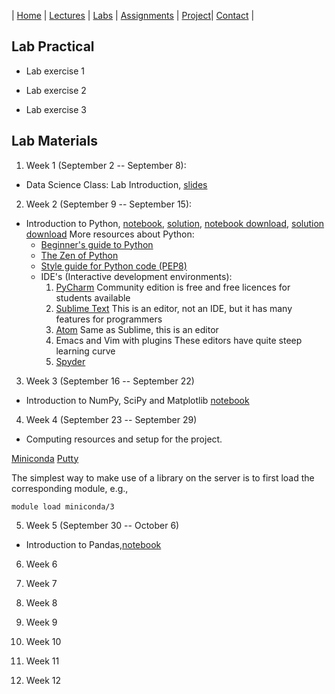 | [Home](index.md) | [Lectures](lectures.md) | [Labs](labs.md) | [Assignments](assignments.md) | [Project](project.md)| [Contact](contact.md) |

## Lab Practical

- Lab exercise 1

- Lab exercise 2

- Lab exercise 3


## Lab Materials

1. Week 1 (September 2 -- September 8):
- Data Science Class: Lab Introduction, [slides](lab_materials/Data%20science%20class%20lab%20intro.pdf)

2. Week 2 (September 9 -- September 15):
- Introduction to Python, [notebook](https://colab.research.google.com/drive/1ghrTY960LyDJ2WokoxqrSnL7Ojbq2FOW), [solution](https://colab.research.google.com/drive/1pX9xhyLIUE1OJtfXUvlN8RALkJfsWGVE), [notebook download](lab_materials/lab1_python/intro.ipynb), [solution download](lab_materials/lab1_python/intro_solution.ipynb)
  More resources about Python:
  - [Beginner's guide to Python](https://wiki.python.org/moin/BeginnersGuide)
  - [The Zen of Python](https://www.python.org/dev/peps/pep-0020/)
  - [Style guide for Python code (PEP8)](https://www.python.org/dev/peps/pep-0008/)
  - IDE's (Interactive development environments):
    1. [PyCharm](https://www.jetbrains.com/pycharm/)
       Community edition is free and free licences for students available
    2. [Sublime Text](https://www.sublimetext.com/)
       This is an editor, not an IDE, but it has many features for programmers
    3. [Atom](https://atom.io/)
       Same as Sublime, this is an editor
    3. Emacs and Vim with plugins
       These editors have quite steep learning curve
    4. [Spyder](https://www.spyder-ide.org/)
3. Week 3 (September 16 -- September 22)
- Introduction to NumPy, SciPy and Matplotlib  [notebook](https://colab.research.google.com/drive/1loNALZph2WrseXNo8JMhLWZmHlETTiKK)
4. Week 4 (September 23 -- September 29)
- Computing resources and setup for the project.

[Miniconda](https://docs.conda.io/en/latest/miniconda.html)
[Putty](https://www.putty.org/)

The simplest way to make use of a library on the server is to first load the corresponding module, e.g.,

```
module load miniconda/3

```

5. Week 5 (September 30 -- October 6)
- Introduction to Pandas,[notebook](https://colab.research.google.com/drive/1btGpyv7YmsvZ3bl40kn0IgtK_lLU3iV5)

6. Week 6

7. Week 7

8. Week 8

9. Week 9

10. Week 10

11. Week 11

12. Week 12
